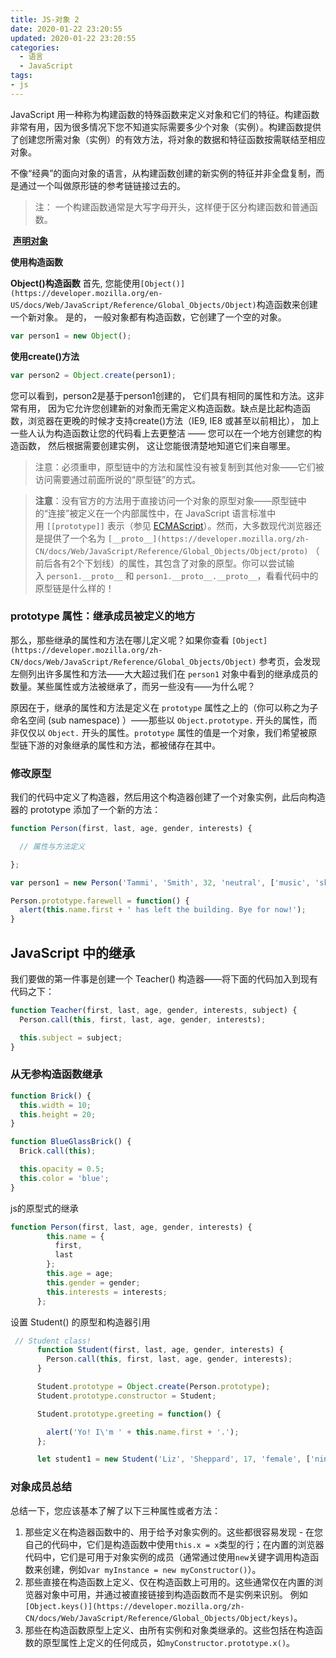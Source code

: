 ```yaml
---
title: JS-对象 2
date: 2020-01-22 23:20:55
updated: 2020-01-22 23:20:55
categories:
  - 语言
  - JavaScript
tags:
- js
---
```


JavaScript 用一种称为构建函数的特殊函数来定义对象和它们的特征。构建函数非常有用，因为很多情况下您不知道实际需要多少个对象（实例）。构建函数提供了创建您所需对象（实例）的有效方法，将对象的数据和特征函数按需联结至相应对象。

不像“经典”的面向对象的语言，从构建函数创建的新实例的特征并非全盘复制，而是通过一个叫做原形链的参考链链接过去的。

> 注： 一个构建函数通常是大写字母开头，这样便于区分构建函数和普通函数。

 **[声明对象](https://developer.mozilla.org/en-US/docs/Learn/JavaScript/Objects/Basics#Object_basics)**

**使用构造函数**

**Object()构造函数**
首先, 您能使用`[Object()](https://developer.mozilla.org/en-US/docs/Web/JavaScript/Reference/Global_Objects/Object)`构造函数来创建一个新对象。 是的， 一般对象都有构造函数，它创建了一个空的对象。

```js
var person1 = new Object();
```

**使用create()方法**

```js
var person2 = Object.create(person1);
```

您可以看到，person2是基于person1创建的， 它们具有相同的属性和方法。这非常有用， 因为它允许您创建新的对象而无需定义构造函数。缺点是比起构造函数，浏览器在更晚的时候才支持create()方法（IE9,  IE8 或甚至以前相比）， 加上一些人认为构造函数让您的代码看上去更整洁 —— 您可以在一个地方创建您的构造函数， 然后根据需要创建实例， 这让您能很清楚地知道它们来自哪里。

> 注意：必须重申，原型链中的方法和属性没有被复制到其他对象——它们被访问需要通过前面所说的“原型链”的方式。

> **注意**：没有官方的方法用于直接访问一个对象的原型对象——原型链中的“连接”被定义在一个内部属性中，在 JavaScript 语言标准中用 `[[prototype]]` 表示（参见 [ECMAScript](https://developer.mozilla.org/en-US/docs/Glossary/ECMAScript "ECMAScript: ECMAScript is the scripting language on which JavaScript is based. Ecma International is in charge of standardizing ECMAScript.")）。然而，大多数现代浏览器还是提供了一个名为 `[__proto__](https://developer.mozilla.org/zh-CN/docs/Web/JavaScript/Reference/Global_Objects/Object/proto)` （前后各有2个下划线）的属性，其包含了对象的原型。你可以尝试输入 `person1.__proto__` 和 `person1.__proto__.__proto__`，看看代码中的原型链是什么样的！

### prototype 属性：继承成员被定义的地方
那么，那些继承的属性和方法在哪儿定义呢？如果你查看 `[Object](https://developer.mozilla.org/zh-CN/docs/Web/JavaScript/Reference/Global_Objects/Object)` 参考页，会发现左侧列出许多属性和方法——大大超过我们在 `person1` 对象中看到的继承成员的数量。某些属性或方法被继承了，而另一些没有——为什么呢？

原因在于，继承的属性和方法是定义在 `prototype` 属性之上的（你可以称之为子命名空间 (sub namespace) ）——那些以 `Object.prototype.` 开头的属性，而非仅仅以 `Object.` 开头的属性。`prototype` 属性的值是一个对象，我们希望被原型链下游的对象继承的属性和方法，都被储存在其中。

### 修改原型

我们的代码中定义了构造器，然后用这个构造器创建了一个对象实例，此后向构造器的 prototype 添加了一个新的方法：

```js
function Person(first, last, age, gender, interests) {

  // 属性与方法定义

};

var person1 = new Person('Tammi', 'Smith', 32, 'neutral', ['music', 'skiing', 'kickboxing']);

Person.prototype.farewell = function() {
  alert(this.name.first + ' has left the building. Bye for now!');
}
```

## JavaScript 中的继承

我们要做的第一件事是创建一个 Teacher() 构造器——将下面的代码加入到现有代码之下：

```js
function Teacher(first, last, age, gender, interests, subject) {
  Person.call(this, first, last, age, gender, interests);

  this.subject = subject;
}
```

### 从无参构造函数继承

```js
function Brick() {
  this.width = 10;
  this.height = 20;
}

function BlueGlassBrick() {
  Brick.call(this);

  this.opacity = 0.5;
  this.color = 'blue';
}
```

js的原型式的继承

```js
function Person(first, last, age, gender, interests) {
        this.name = {
          first,
          last
        };
        this.age = age;
        this.gender = gender;
        this.interests = interests;
      };
```

设置 Student() 的原型和构造器引用

```js
 // Student class!
      function Student(first, last, age, gender, interests) {
        Person.call(this, first, last, age, gender, interests);
      }

      Student.prototype = Object.create(Person.prototype);
      Student.prototype.constructor = Student;

      Student.prototype.greeting = function() {

        alert('Yo! I\'m ' + this.name.first + '.');
      };

      let student1 = new Student('Liz', 'Sheppard', 17, 'female', ['ninjitsu', 'air cadets']);
```

### 对象成员总结
总结一下，您应该基本了解了以下三种属性或者方法：

1.  那些定义在构造器函数中的、用于给予对象实例的。这些都很容易发现 - 在您自己的代码中，它们是构造函数中使用`this.x = x`类型的行；在内置的浏览器代码中，它们是可用于对象实例的成员（通常通过使用`new`关键字调用构造函数来创建，例如`var myInstance = new myConstructor()`）。
2.  那些直接在构造函数上定义、仅在构造函数上可用的。这些通常仅在内置的浏览器对象中可用，并通过被直接链接到构造函数而不是实例来识别。 例如`[Object.keys()](https://developer.mozilla.org/zh-CN/docs/Web/JavaScript/Reference/Global_Objects/Object/keys)`。
3.  那些在构造函数原型上定义、由所有实例和对象类继承的。这些包括在构造函数的原型属性上定义的任何成员，如`myConstructor.prototype.x()`。









